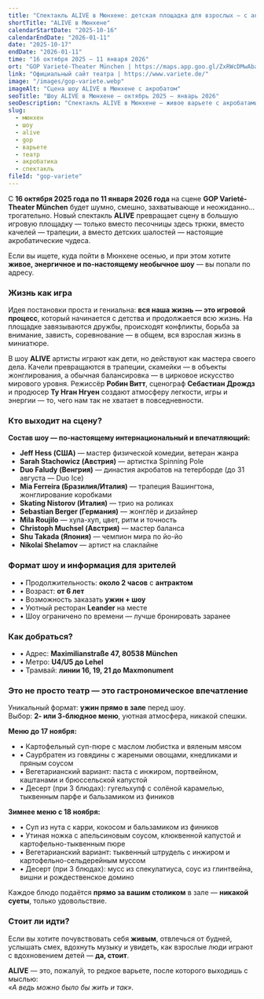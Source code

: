 ```yaml
---
title: "Спектакль ALIVE в Мюнхене: детская площадка для взрослых — с акробатикой, юмором и мировыми артистами"
shortTitle: "ALIVE в Мюнхене"
calendarStartDate: "2025-10-16"
calendarEndDate: "2026-01-11"
date: "2025-10-17"
endDate: "2026-01-11"
time: "16 октября 2025 – 11 января 2026"
ort: "GOP Varieté-Theater München | https://maps.app.goo.gl/ZxRWcDMwAbaqQPsm8"
link: "Официальный сайт театра | https://www.variete.de/"
image: "/images/gop-variete.webp"
imageAlt: "Сцена шоу ALIVE в Мюнхене с акробатом"
seoTitle: "Шоу ALIVE в Мюнхене — октябрь 2025 – январь 2026"
seoDescription: "Спектакль ALIVE в Мюнхене — живое варьете с акробатами, юмором и музыкой на сцене GOP Varieté-Theater. Билеты, даты, состав артистов, меню Leander."
slug:
  - мюнхен
  - шоу
  - alive
  - gop
  - варьете
  - театр
  - акробатика
  - спектакль
fileId: "gop-variete"
---
```


С **16 октября 2025 года по 11 января 2026 года** на сцене **GOP Varieté-Theater München** будет шумно, смешно, захватывающе и неожиданно… трогательно. Новый спектакль **ALIVE** превращает сцену в большую игровую площадку — только вместо песочницы здесь трюки, вместо качелей — трапеции, а вместо детских шалостей — настоящие акробатические чудеса.

Если вы ищете, куда пойти в Мюнхене осенью, и при этом хотите **живое, энергичное и по-настоящему необычное шоу** — вы попали по адресу.

### Жизнь как игра

Идея постановки проста и гениальна: **вся наша жизнь — это игровой процесс**, который начинается с детства и продолжается всю жизнь. На площадке завязываются дружбы, происходят конфликты, борьба за внимание, зависть, соревнование — в общем, вся взрослая жизнь в миниатюре.

В шоу **ALIVE** артисты играют как дети, но действуют как мастера своего дела. Качели превращаются в трапеции, скамейки — в объекты жонглирования, а обычная балансировка — в цирковое искусство мирового уровня. Режиссёр **Робин Витт**, сценограф **Себастиан Дрождз** и продюсер **Ту Нган Нгуен** создают атмосферу легкости, игры и энергии — то, чего нам так не хватает в повседневности.

### Кто выходит на сцену?

**Состав шоу — по-настоящему интернациональный и впечатляющий:**
- **Jeff Hess (США)** — мастер физической комедии, ветеран жанра  
- **Sarah Stachowicz (Австрия)** — артистка Spinning Pole  
- **Duo Faludy (Венгрия)** — династия акробатов на тетерборде (до 31 августа — Duo Ice)  
- **Mia Ferreira (Бразилия/Италия)** — трапеция Вашингтона, жонглирование коробками  
- **Skating Nistorov (Италия)** — трио на роликах  
- **Sebastian Berger (Германия)** — жонглёр и дизайнер  
- **Mila Roujilo** — хула-хуп, цвет, ритм и точность  
- **Christoph Muchsel (Австрия)** — мастер баланса  
- **Shu Takada (Япония)** — чемпион мира по йо-йо  
- **Nikolai Shelamov** — артист на слаклайне

### Формат шоу и информация для зрителей

- • Продолжительность: **около 2 часов** с **антрактом**  
- • Возраст: **от 6 лет**  
- • Возможность заказать **ужин + шоу**  
- • Уютный ресторан **Leander** на месте  
- • Шоу ограничено по времени — лучше бронировать заранее

### Как добраться?

- • Адрес: **Maximilianstraße 47, 80538 München**  
- • Метро: **U4/U5 до Lehel**  
- • Трамвай: **линии 16, 19, 21 до Maxmonument**

### Это не просто театр — это гастрономическое впечатление

Уникальный формат: **ужин прямо в зале** перед шоу.  
Выбор: **2- или 3-блюдное меню**, уютная атмосфера, никакой спешки.

**Меню до 17 ноября:**

- • Картофельный суп-пюре с маслом любистка и вяленым мясом  
- • Саурбратен из говядины с жареными овощами, кнедликами и пряным соусом  
- • Вегетарианский вариант: паста с инжиром, портвейном, каштанами и брюссельской капустой  
- • Десерт (при 3 блюдах): гугельхупф с солёной карамелью, тыквенным парфе и бальзамиком из фиников

**Зимнее меню с 18 ноября:**

- • Суп из нута с карри, кокосом и бальзамиком из фиников  
- • Утиная ножка с апельсиновым соусом, клюквенной капустой и картофельно-тыквенным пюре  
- • Вегетарианский вариант: тыквенный штрудель с инжиром и картофельно-сельдерейным муссом  
- • Десерт (при 3 блюдах): мусс из спекулатиуса, соус из глинтвейна, вишни и рождественское домино

Каждое блюдо подаётся **прямо за вашим столиком** в зале — **никакой суеты**, только удовольствие.

### Стоит ли идти?

Если вы хотите почувствовать себя **живым**, отвлечься от будней, услышать смех, вдохнуть музыку и увидеть, как взрослые люди играют с вдохновением детей — **да, стоит**.

**ALIVE** — это, пожалуй, то редкое варьете, после которого выходишь с мыслью:  
_«А ведь можно было бы жить и так»._
